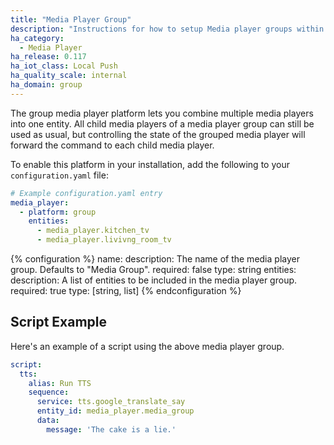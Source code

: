 ```yaml
---
title: "Media Player Group"
description: "Instructions for how to setup Media player groups within Home Assistant."
ha_category:
  - Media Player
ha_release: 0.117
ha_iot_class: Local Push
ha_quality_scale: internal
ha_domain: group
---
```


The group media player platform lets you combine multiple media players into one entity. All child media players of a media player group can still be used as usual, but controlling the state of the grouped media player will forward the command to each child media player.

To enable this platform in your installation, add the following to your `configuration.yaml` file:

```yaml
# Example configuration.yaml entry
media_player:
  - platform: group
    entities:
      - media_player.kitchen_tv
      - media_player.livivng_room_tv
```

{% configuration %}
  name:
    description: The name of the media player group. Defaults to "Media Group".
    required: false
    type: string
  entities:
    description: A list of entities to be included in the media player group.
    required: true
    type: [string, list]
{% endconfiguration %}

## Script Example

Here's an example of a script using the above media player group.

```yaml
script:
  tts:
    alias: Run TTS
    sequence:
      service: tts.google_translate_say
      entity_id: media_player.media_group
      data:
        message: 'The cake is a lie.'
```
